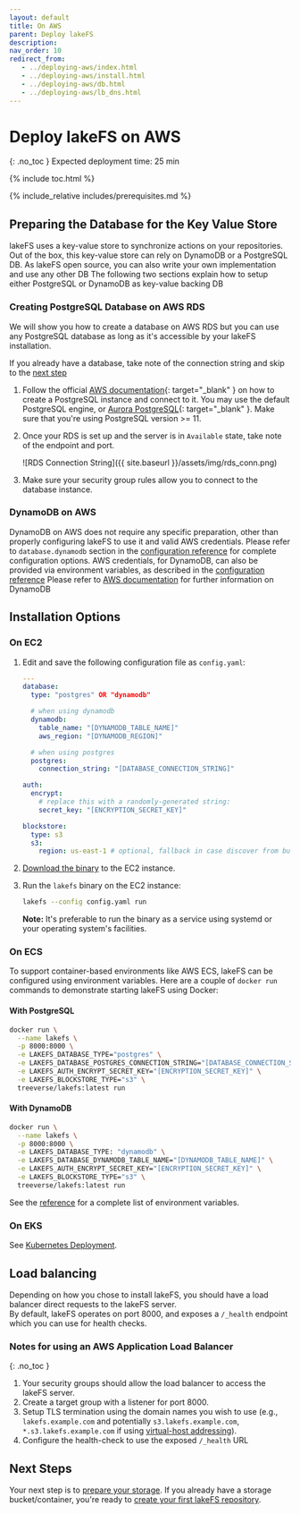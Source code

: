 ```yaml
---
layout: default
title: On AWS
parent: Deploy lakeFS
description: 
nav_order: 10
redirect_from:
   - ../deploying-aws/index.html
   - ../deploying-aws/install.html
   - ../deploying-aws/db.html
   - ../deploying-aws/lb_dns.html
---
```


# Deploy lakeFS on AWS

{: .no_toc }
Expected deployment time: 25 min

{% include toc.html %}

{% include_relative includes/prerequisites.md %}

## Preparing the Database for the Key Value Store

lakeFS uses a key-value store to synchronize actions on your repositories. Out of the box, this key-value store can rely on DynamoDB or a PostgreSQL DB. As lakeFS open source, you can also write your own implementation and use any other DB
The following two sections explain how to setup either PostgreSQL or DynamoDB as key-value backing DB

### Creating PostgreSQL Database on AWS RDS

We will show you how to create a database on AWS RDS but you can use any PostgreSQL database as long as it's accessible by your lakeFS installation.

If you already have a database, take note of the connection string and skip to the [next step](#installation-options)

1. Follow the official [AWS documentation](https://docs.aws.amazon.com/AmazonRDS/latest/UserGuide/CHAP_GettingStarted.CreatingConnecting.PostgreSQL.html){: target="_blank" } on how to create a PostgreSQL instance and connect to it.
   You may use the default PostgreSQL engine, or [Aurora PostgreSQL](https://docs.aws.amazon.com/AmazonRDS/latest/AuroraUserGuide/Aurora.AuroraPostgreSQL.html){: target="_blank" }. Make sure that you're using PostgreSQL version >= 11.
2. Once your RDS is set up and the server is in `Available` state, take note of the endpoint and port.

   ![RDS Connection String]({{ site.baseurl }}/assets/img/rds_conn.png)

3. Make sure your security group rules allow you to connect to the database instance.

### DynamoDB on AWS

DynamoDB on AWS does not require any specific preparation, other than properly configuring lakeFS to use it and valid AWS credentials. Please refer to `database.dynamodb` section in the [configuration reference](../reference/configuration.md#reference) for complete configuration options.
AWS credentials, for DynamoDB, can also be provided via environment variables, as described in the [configuration reference](../reference/configuration.md#using-environment-variables)
Please refer to [AWS documentation](https://aws.amazon.com/dynamodb/getting-started/) for further information on DynamoDB

## Installation Options

### On EC2

1. Edit and save the following configuration file as `config.yaml`:

   ```yaml
   ---
   database:
     type: "postgres" OR "dynamodb"

     # when using dynamodb
     dynamodb: 
       table_name: "[DYNAMODB_TABLE_NAME]"
       aws_region: "[DYNAMODB_REGION]"

     # when using postgres
     postgres:
       connection_string: "[DATABASE_CONNECTION_STRING]"

   auth:
     encrypt:
       # replace this with a randomly-generated string:
       secret_key: "[ENCRYPTION_SECRET_KEY]"

   blockstore:
     type: s3
     s3:
       region: us-east-1 # optional, fallback in case discover from bucket is not supported
   ```

1. [Download the binary](../index.md#downloads) to the EC2 instance.
1. Run the `lakefs` binary on the EC2 instance:
   ```sh
   lakefs --config config.yaml run
   ```
   **Note:** It's preferable to run the binary as a service using systemd or your operating system's facilities.

### On ECS

To support container-based environments like AWS ECS, lakeFS can be configured using environment variables. Here are a couple of `docker run` 
commands to demonstrate starting lakeFS using Docker:

#### With PostgreSQL

```sh
docker run \
  --name lakefs \
  -p 8000:8000 \
  -e LAKEFS_DATABASE_TYPE="postgres" \
  -e LAKEFS_DATABASE_POSTGRES_CONNECTION_STRING="[DATABASE_CONNECTION_STRING]" \
  -e LAKEFS_AUTH_ENCRYPT_SECRET_KEY="[ENCRYPTION_SECRET_KEY]" \
  -e LAKEFS_BLOCKSTORE_TYPE="s3" \
  treeverse/lakefs:latest run
```

#### With DynamoDB

```sh
docker run \
  --name lakefs \
  -p 8000:8000 \
  -e LAKEFS_DATABASE_TYPE: "dynamodb" \
  -e LAKEFS_DATABASE_DYNAMODB_TABLE_NAME="[DYNAMODB_TABLE_NAME]" \
  -e LAKEFS_AUTH_ENCRYPT_SECRET_KEY="[ENCRYPTION_SECRET_KEY]" \
  -e LAKEFS_BLOCKSTORE_TYPE="s3" \
  treeverse/lakefs:latest run
```

See the [reference](../reference/configuration.md#using-environment-variables) for a complete list of environment variables.

### On EKS

See [Kubernetes Deployment](./k8s.md).

## Load balancing

Depending on how you chose to install lakeFS, you should have a load balancer direct requests to the lakeFS server.  
By default, lakeFS operates on port 8000, and exposes a `/_health` endpoint which you can use for health checks.

### Notes for using an AWS Application Load Balancer
{: .no_toc }

1. Your security groups should allow the load balancer to access the lakeFS server.
1. Create a target group with a listener for port 8000.
1. Setup TLS termination using the domain names you wish to use (e.g., `lakefs.example.com` and potentially `s3.lakefs.example.com`, `*.s3.lakefs.example.com` if using [virtual-host addressing](https://docs.aws.amazon.com/AmazonS3/latest/userguide/VirtualHosting.html)).
1. Configure the health-check to use the exposed `/_health` URL

## Next Steps

Your next step is to [prepare your storage](../setup/storage/index.md). If you already have a storage bucket/container, you're ready to [create your first lakeFS repository](../setup/create-repo.md).
